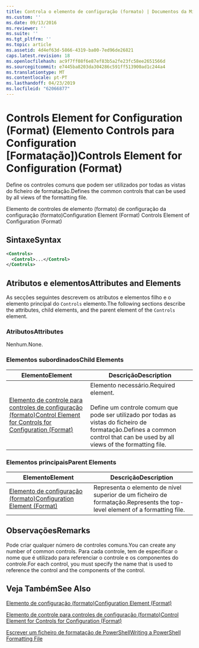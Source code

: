 ```yaml
---
title: Controla o elemento de configuração (formato) | Documentos da Microsoft
ms.custom: ''
ms.date: 09/13/2016
ms.reviewer: ''
ms.suite: ''
ms.tgt_pltfrm: ''
ms.topic: article
ms.assetid: 4d4ef63d-5866-4319-ba00-7ed96de26821
caps.latest.revision: 18
ms.openlocfilehash: ac9f7ff08f6e87ef83b5a2fe23fc58ee2651566d
ms.sourcegitcommit: e7445ba8203da304286c591ff513900ad1c244a4
ms.translationtype: MT
ms.contentlocale: pt-PT
ms.lasthandoff: 04/23/2019
ms.locfileid: "62066877"
---
```

# <a name="controls-element-for-configuration-format"></a><span data-ttu-id="73970-102">Controls Element for Configuration (Format) (Elemento Controls para Configuration [Formatação])</span><span class="sxs-lookup"><span data-stu-id="73970-102">Controls Element for Configuration (Format)</span></span>

<span data-ttu-id="73970-103">Define os controles comuns que podem ser utilizados por todas as vistas do ficheiro de formatação.</span><span class="sxs-lookup"><span data-stu-id="73970-103">Defines the common controls that can be used by all views of the formatting file.</span></span>

<span data-ttu-id="73970-104">Elemento de controles de elemento (formato) de configuração da configuração (formato)</span><span class="sxs-lookup"><span data-stu-id="73970-104">Configuration Element (Format) Controls Element of Configuration (Format)</span></span>

## <a name="syntax"></a><span data-ttu-id="73970-105">Sintaxe</span><span class="sxs-lookup"><span data-stu-id="73970-105">Syntax</span></span>

```xml
<Controls>
  <Control>...</Control>
</Controls>
```

## <a name="attributes-and-elements"></a><span data-ttu-id="73970-106">Atributos e elementos</span><span class="sxs-lookup"><span data-stu-id="73970-106">Attributes and Elements</span></span>

<span data-ttu-id="73970-107">As secções seguintes descrevem os atributos e elementos filho e o elemento principal do `Controls` elemento.</span><span class="sxs-lookup"><span data-stu-id="73970-107">The following sections describe the attributes, child elements, and the parent element of the `Controls` element.</span></span>

### <a name="attributes"></a><span data-ttu-id="73970-108">Atributos</span><span class="sxs-lookup"><span data-stu-id="73970-108">Attributes</span></span>

<span data-ttu-id="73970-109">Nenhum.</span><span class="sxs-lookup"><span data-stu-id="73970-109">None.</span></span>

### <a name="child-elements"></a><span data-ttu-id="73970-110">Elementos subordinados</span><span class="sxs-lookup"><span data-stu-id="73970-110">Child Elements</span></span>

|<span data-ttu-id="73970-111">Elemento</span><span class="sxs-lookup"><span data-stu-id="73970-111">Element</span></span>|<span data-ttu-id="73970-112">Descrição</span><span class="sxs-lookup"><span data-stu-id="73970-112">Description</span></span>|
|-------------|-----------------|
|[<span data-ttu-id="73970-113">Elemento de controle para controles de configuração (formato)</span><span class="sxs-lookup"><span data-stu-id="73970-113">Control Element for Controls for Configuration (Format)</span></span>](./control-element-for-controls-for-configuration-format.md)|<span data-ttu-id="73970-114">Elemento necessário.</span><span class="sxs-lookup"><span data-stu-id="73970-114">Required element.</span></span><br /><br /> <span data-ttu-id="73970-115">Define um controle comum que pode ser utilizado por todas as vistas do ficheiro de formatação.</span><span class="sxs-lookup"><span data-stu-id="73970-115">Defines a common control that can be used by all views of the formatting file.</span></span>|

### <a name="parent-elements"></a><span data-ttu-id="73970-116">Elementos principais</span><span class="sxs-lookup"><span data-stu-id="73970-116">Parent Elements</span></span>

|<span data-ttu-id="73970-117">Elemento</span><span class="sxs-lookup"><span data-stu-id="73970-117">Element</span></span>|<span data-ttu-id="73970-118">Descrição</span><span class="sxs-lookup"><span data-stu-id="73970-118">Description</span></span>|
|-------------|-----------------|
|[<span data-ttu-id="73970-119">Elemento de configuração (formato)</span><span class="sxs-lookup"><span data-stu-id="73970-119">Configuration Element (Format)</span></span>](./configuration-element-format.md)|<span data-ttu-id="73970-120">Representa o elemento de nível superior de um ficheiro de formatação.</span><span class="sxs-lookup"><span data-stu-id="73970-120">Represents the top-level element of a formatting file.</span></span>|

## <a name="remarks"></a><span data-ttu-id="73970-121">Observações</span><span class="sxs-lookup"><span data-stu-id="73970-121">Remarks</span></span>

<span data-ttu-id="73970-122">Pode criar qualquer número de controles comuns.</span><span class="sxs-lookup"><span data-stu-id="73970-122">You can create any number of common controls.</span></span> <span data-ttu-id="73970-123">Para cada controle, tem de especificar o nome que é utilizado para referenciar o controle e os componentes do controle.</span><span class="sxs-lookup"><span data-stu-id="73970-123">For each control, you must specify the name that is used to reference the control and the components of the control.</span></span>

## <a name="see-also"></a><span data-ttu-id="73970-124">Veja Também</span><span class="sxs-lookup"><span data-stu-id="73970-124">See Also</span></span>

[<span data-ttu-id="73970-125">Elemento de configuração (formato)</span><span class="sxs-lookup"><span data-stu-id="73970-125">Configuration Element (Format)</span></span>](./configuration-element-format.md)

[<span data-ttu-id="73970-126">Elemento de controle para controles de configuração (formato)</span><span class="sxs-lookup"><span data-stu-id="73970-126">Control Element for Controls for Configuration (Format)</span></span>](./control-element-for-controls-for-configuration-format.md)

[<span data-ttu-id="73970-127">Escrever um ficheiro de formatação de PowerShell</span><span class="sxs-lookup"><span data-stu-id="73970-127">Writing a PowerShell Formatting File</span></span>](./writing-a-powershell-formatting-file.md)
